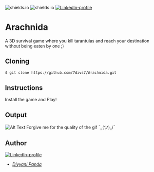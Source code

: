 ![shields.io](https://img.shields.io/badge/MADE%20WITH-Unity3D-red)
![shields.io](https://img.shields.io/badge/platform-Windows,MacOS-green)
[![LinkedIn-profile](https://img.shields.io/badge/LinkedIn-Divyani-blue.svg)](https://www.linkedin.com/in/divyani-panda-5a8345194/)

# Arachnida
A 3D survival game where you kill tarantulas and reach your destination without being eaten by one ;)

## Cloning
```bash
$ git clone https://github.com/7divs7/Arachnida.git
```

## Instructions
Install the game and Play!

## Output
![Alt Text](https://github.com/7divs7/Arachnida/blob/master/arachnida.gif)
Forgive me for the quality of the gif  ¯\_(ツ)_/¯

## Author
[![LinkedIn-profile](https://img.shields.io/badge/LinkedIn-Profile-teal.svg)](https://www.linkedin.com/in/divyani-panda-5a8345194/)
* [*Divyani Panda*](https://github.com/7divs7)
